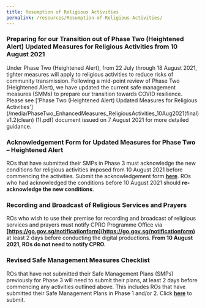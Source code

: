 ```yaml
---
title: Resumption of Religious Activities
permalink: /resources/Resumption-of-Religious-Activities/
---
```

### Preparing for our Transition out of Phase Two (Heightened Alert) Updated Measures for Religious Activities from 10 August 2021

Under Phase Two (Heightened Alert), from 22 July through 18 August 2021, tighter measures will apply to religious activities to reduce risks of community transmission. Following a mid-point review of Phase Two (Heightened Alert), we have updated the current safe management measures (SMMs) to prepare our transition towards COVID resilience. Please see ['Phase Two (Heightened Alert) Updated Measures for Religious Activities'](/media/PhaseTwo_EnhancedMeasures_ReligiousActivities_10Aug2021(final)v1.2(clean) (1).pdf) document issued on 7 August 2021 for more detailed guidance. 

### Acknowledgement Form for Updated Measures for Phase Two – Heightened Alert

ROs that have submitted their SMPs in Phase 3 must acknowledge the new conditions for religious activities imposed from 10 August 2021 before commencing the activities. Submit the acknowledgement form **[here](https://go.gov.sg/AckFormTOP2HA)**. ROs who had acknowledged the conditions before 10 August 2021 should **re-acknowledge the new conditions**.

### Recording and Broadcast of Religious Services and Prayers

ROs who wish to use their premise for recording and broadcast of religious services and prayers must notify CPRO Programme Office via **[https://go.gov.sg/notificationform](https://go.gov.sg/notificationform)** at least 2 days before conducting the digital productions. **From 10 August 2021, ROs do not need to notify CPRO.**

### Revised Safe Management Measures Checklist 

ROs that have not submitted their Safe Management Plans (SMPs) previously for Phase 3 will need to submit their plans, at least 2 days before commencing any activities outlined above. This includes ROs that have submitted their Safe Management Plans in Phase 1 and/or 2. Click **[here](https://go.gov.sg/phase3smpha)** to submit.

